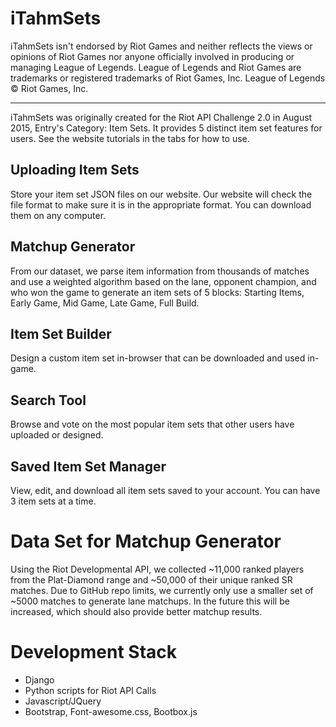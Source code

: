 iTahmSets 
==============

iTahmSets isn't endorsed by Riot Games and neither reflects the views or opinions of Riot Games nor anyone officially involved in producing or managing League of Legends. League of Legends and Riot Games are trademarks or registered trademarks of Riot Games, Inc. League of Legends © Riot Games, Inc.

----
iTahmSets was originally created for the Riot API Challenge 2.0 in August 2015, Entry's Category: Item Sets.
It provides 5 distinct item set features for users. See the website tutorials in the tabs for how to use. 

Uploading Item Sets
----
Store your item set JSON files on our website. Our website will check the file format to make sure it is in the appropriate format. You can download them on any computer.

Matchup Generator
----
From our dataset, we parse item information from thousands of matches and use a weighted algorithm based on the lane, opponent champion, and who won the game to generate an item sets of 5 blocks: Starting Items, Early Game, Mid Game, Late Game, Full Build.

Item Set Builder
----
Design a custom item set in-browser that can be downloaded and used in-game.

Search Tool
----
Browse and vote on the most popular item sets that other users have uploaded or designed.

Saved Item Set Manager
----
View, edit, and download all item sets saved to your account. You can have 3 item sets at a time.

Data Set for Matchup Generator
======
Using the Riot Developmental API, we collected ~11,000 ranked players from the Plat-Diamond range and ~50,000 of their unique ranked SR matches. Due to GitHub repo limits, we currently only use a smaller set of ~5000 matches to generate lane matchups. In the future this will be increased, which should also provide better matchup results. 

Development Stack
====
* Django
* Python scripts for Riot API Calls
* Javascript/JQuery
* Bootstrap, Font-awesome.css, Bootbox.js


